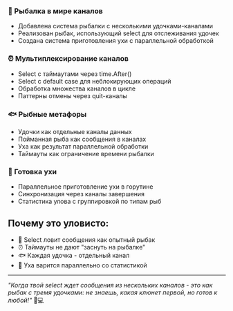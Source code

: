 ### 🎣 Рыбалка в мире каналов
- Добавлена система рыбалки с несколькими удочками-каналами
- Реализован рыбак, использующий select для отслеживания удочек
- Создана система приготовления ухи с параллельной обработкой

### ⏰ Мультиплексирование каналов
- Select с таймаутами через time.After()
- Select с default case для неблокирующих операций
- Обработка множества каналов в цикле
- Паттерны отмены через quit-каналы

### 🐟 Рыбные метафоры
- Удочки как отдельные каналы данных
- Пойманная рыба как сообщения в каналах
- Уха как результат параллельной обработки
- Таймауты как ограничение времени рыбалки

### 🍲 Готовка ухи
- Параллельное приготовление ухи в горутине
- Синхронизация через каналы завершения
- Статистика улова с группировкой по типам рыб

## Почему это уловисто:
- 🎣 Select ловит сообщения как опытный рыбак
- ⏰ Таймауты не дают "заснуть на рыбалке"
- 🐟 Каждая удочка - отдельный канал
- 🍲 Уха варится параллельно со статистикой

---
*"Когда твой select ждет сообщения из нескольких каналов - это как рыбак с тремя удочками: не знаешь, какая клюнет первой, но готов к любой!"* 🎣💻

